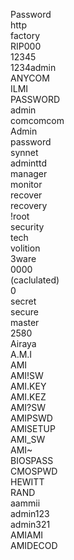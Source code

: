 Password  
http  
factory  
RIP000  
12345  
1234admin  
ANYCOM  
ILMI  
PASSWORD  
admin  
comcomcom  
Admin  
password  
synnet  
adminttd  
manager  
monitor  
recover  
recovery  
!root  
security  
tech  
volition  
3ware  
0000  
(caclulated)  
0  
secret  
secure  
master  
2580  
Airaya  
A.M.I  
AMI  
AMI!SW  
AMI.KEY  
AMI.KEZ  
AMI?SW  
AMIPSWD  
AMISETUP  
AMI_SW  
AMI~  
BIOSPASS  
CMOSPWD  
HEWITT  
RAND  
aammii  
admin123  
admin321  
AMIAMI  
AMIDECOD
